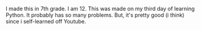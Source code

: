 I made this in 7th grade. I am 12.
This was made on my third day of learning Python.
It probably has so many problems.
But, it's pretty good (i think) since i self-learned off Youtube.
